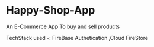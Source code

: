 # Happy-Shop-App
An E-Commerce App To buy and sell products

TechStack used -: FireBase Authetication ,Cloud FireStore
